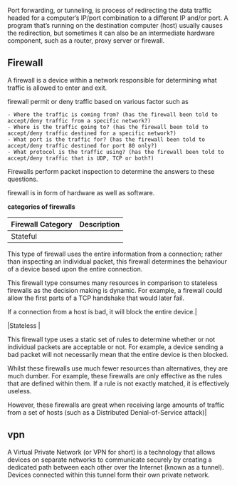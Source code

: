 Port forwarding, or tunneling, is process of redirecting the  data traffic headed for a computer’s IP/port combination to a different IP and/or port. A program that’s running on the destination computer (host) usually causes the redirection, but sometimes it can also be an intermediate hardware component, such as a router, proxy server or firewall.


## Firewall 

A firewall is a device within a network responsible for determining what traffic is allowed to enter and exit. 

firewall permit or deny traffic based on various factor such as

```language
- Where the traffic is coming from? (has the firewall been told to accept/deny traffic from a specific network?)
- Where is the traffic going to? (has the firewall been told to accept/deny traffic destined for a specific network?)
- What port is the traffic for? (has the firewall been told to accept/deny traffic destined for port 80 only?)
- What protocol is the traffic using? (has the firewall been told to accept/deny traffic that is UDP, TCP or both?)
```
Firewalls perform packet inspection to determine the answers to these questions.

firewall is in form of hardware as well as software.

**categories of firewalls**

|Firewall Category|	Description|
|----------------|-------------|
|Stateful	|

This type of firewall uses the entire information from a connection; rather than inspecting an individual packet, this firewall determines the behaviour of a device based upon the entire connection.

This firewall type consumes many resources in comparison to stateless firewalls as the decision making is dynamic. For example, a firewall could allow the first parts of a TCP handshake that would later fail.

If a connection from a host is bad, it will block the entire device.|

|Stateless	|

This firewall type uses a static set of rules to determine whether or not individual packets are acceptable or not. For example, a device sending a bad packet will not necessarily mean that the entire device is then blocked.

Whilst these firewalls use much fewer resources than alternatives, they are much dumber. For example, these firewalls are only effective as the rules that are defined within them. If a rule is not exactly matched, it is effectively useless.

However, these firewalls are great when receiving large amounts of traffic from a set of hosts (such as a Distributed Denial-of-Service attack)|

## vpn 

A Virtual Private Network (or VPN for short) is a technology that allows devices on separate networks to communicate securely by creating a dedicated path between each other over the Internet (known as a tunnel). Devices connected within this tunnel form their own private network.


